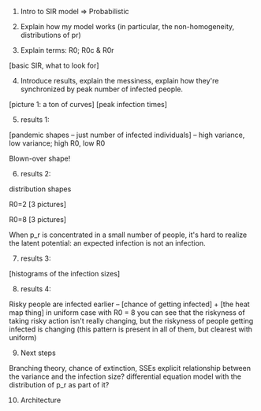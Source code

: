 1. Intro to SIR model => Probabilistic


2. Explain how my model works (in particular, the non-homogeneity, distributions of pr)


3. Explain terms: R0; R0c & R0r

[basic SIR, what to look for]


4. Introduce results, explain the messiness, explain how they're synchronized by
peak number of infected people.

[picture 1: a ton of curves]
[peak infection times]

5. results 1:

[pandemic shapes – just number of infected individuals]
	– high variance, low variance; high R0, low R0

Blown-over shape!

6. results 2:

distribution shapes

R0=2 [3 pictures]

R0=8 [3 pictures]


When p_r is concentrated in a small number of people, it's hard to realize
the latent potential: an expected infection is not an infection.

7. results 3:

[histograms of the infection sizes]

8. results 4:


Risky people are infected earlier –
[chance of getting infected] + [the heat map thing] in uniform case with R0 = 8
you can see that the riskyness of taking risky action isn't really changing,
but the riskyness of people getting infected is changing (this pattern is present
in all of them, but clearest with uniform)


9. Next steps


Branching theory, chance of extinction, SSEs
explicit relationship between the variance and the infection size?
differential equation model with the distribution of p_r as part of it?


10. Architecture





